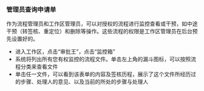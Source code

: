 ### 管理员查询申请单
作为流程管理员和工作区管理员，可以对授权的流程进行监控查看或干预，如中途干预（转签核、重定位）和删除等操作。这些流程的权限是工作区管理员在后台预先设置好的。

- 进入工作区，点击“审批王”，点击“监控箱”
- 系统将列出所有您有权监控的流程文件。单击左上角的漏斗图标，可以按照流程分类来查看文件
- 单击任一文件，可以看到该表单的内容及签核历程，展示了这个文件所经历过的步骤、处理人的意见、以及当前的所处的步骤与处理人

